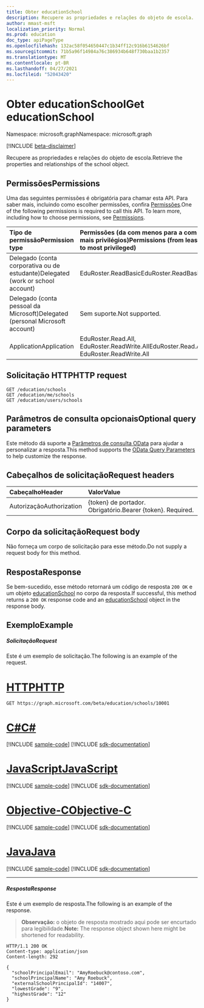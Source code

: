 ```yaml
---
title: Obter educationSchool
description: Recupere as propriedades e relações do objeto de escola.
author: mmast-msft
localization_priority: Normal
ms.prod: education
doc_type: apiPageType
ms.openlocfilehash: 132ac58f054650447c1b34ff12c916b6154626bf
ms.sourcegitcommit: 71b5a96f14984a76c386934b648f730baa1b2357
ms.translationtype: MT
ms.contentlocale: pt-BR
ms.lasthandoff: 04/27/2021
ms.locfileid: "52043420"
---
```

# <a name="get-educationschool"></a><span data-ttu-id="75a52-103">Obter educationSchool</span><span class="sxs-lookup"><span data-stu-id="75a52-103">Get educationSchool</span></span>

<span data-ttu-id="75a52-104">Namespace: microsoft.graph</span><span class="sxs-lookup"><span data-stu-id="75a52-104">Namespace: microsoft.graph</span></span>

[!INCLUDE [beta-disclaimer](../../includes/beta-disclaimer.md)]

<span data-ttu-id="75a52-105">Recupere as propriedades e relações do objeto de escola.</span><span class="sxs-lookup"><span data-stu-id="75a52-105">Retrieve the properties and relationships of the school object.</span></span>

## <a name="permissions"></a><span data-ttu-id="75a52-106">Permissões</span><span class="sxs-lookup"><span data-stu-id="75a52-106">Permissions</span></span>
<span data-ttu-id="75a52-p101">Uma das seguintes permissões é obrigatória para chamar esta API. Para saber mais, incluindo como escolher permissões, confira [Permissões](/graph/permissions-reference).</span><span class="sxs-lookup"><span data-stu-id="75a52-p101">One of the following permissions is required to call this API. To learn more, including how to choose permissions, see [Permissions](/graph/permissions-reference).</span></span>

|<span data-ttu-id="75a52-109">Tipo de permissão</span><span class="sxs-lookup"><span data-stu-id="75a52-109">Permission type</span></span>      | <span data-ttu-id="75a52-110">Permissões (da com menos para a com mais privilégios)</span><span class="sxs-lookup"><span data-stu-id="75a52-110">Permissions (from least to most privileged)</span></span>              |
|:--------------------|:---------------------------------------------------------|
|<span data-ttu-id="75a52-111">Delegado (conta corporativa ou de estudante)</span><span class="sxs-lookup"><span data-stu-id="75a52-111">Delegated (work or school account)</span></span> |  <span data-ttu-id="75a52-112">EduRoster.ReadBasic</span><span class="sxs-lookup"><span data-stu-id="75a52-112">EduRoster.ReadBasic</span></span>  |
|<span data-ttu-id="75a52-113">Delegado (conta pessoal da Microsoft)</span><span class="sxs-lookup"><span data-stu-id="75a52-113">Delegated (personal Microsoft account)</span></span> |  <span data-ttu-id="75a52-114">Sem suporte.</span><span class="sxs-lookup"><span data-stu-id="75a52-114">Not supported.</span></span>  |
|<span data-ttu-id="75a52-115">Application</span><span class="sxs-lookup"><span data-stu-id="75a52-115">Application</span></span> | <span data-ttu-id="75a52-116">EduRoster.Read.All, EduRoster.ReadWrite.All</span><span class="sxs-lookup"><span data-stu-id="75a52-116">EduRoster.Read.All, EduRoster.ReadWrite.All</span></span> | 

## <a name="http-request"></a><span data-ttu-id="75a52-117">Solicitação HTTP</span><span class="sxs-lookup"><span data-stu-id="75a52-117">HTTP request</span></span>
<!-- { "blockType": "ignored" } -->
```http
GET /education/schools
GET /education/me/schools
GET /education/users/schools
```
## <a name="optional-query-parameters"></a><span data-ttu-id="75a52-118">Parâmetros de consulta opcionais</span><span class="sxs-lookup"><span data-stu-id="75a52-118">Optional query parameters</span></span>
<span data-ttu-id="75a52-119">Este método dá suporte a [Parâmetros de consulta OData](/graph/query-parameters) para ajudar a personalizar a resposta.</span><span class="sxs-lookup"><span data-stu-id="75a52-119">This method supports the [OData Query Parameters](/graph/query-parameters) to help customize the response.</span></span>

## <a name="request-headers"></a><span data-ttu-id="75a52-120">Cabeçalhos de solicitação</span><span class="sxs-lookup"><span data-stu-id="75a52-120">Request headers</span></span>
| <span data-ttu-id="75a52-121">Cabeçalho</span><span class="sxs-lookup"><span data-stu-id="75a52-121">Header</span></span>       | <span data-ttu-id="75a52-122">Valor</span><span class="sxs-lookup"><span data-stu-id="75a52-122">Value</span></span> |
|:---------------|:--------|
| <span data-ttu-id="75a52-123">Autorização</span><span class="sxs-lookup"><span data-stu-id="75a52-123">Authorization</span></span>  | <span data-ttu-id="75a52-p102">{token} de portador. Obrigatório.</span><span class="sxs-lookup"><span data-stu-id="75a52-p102">Bearer {token}. Required.</span></span>  |

## <a name="request-body"></a><span data-ttu-id="75a52-126">Corpo da solicitação</span><span class="sxs-lookup"><span data-stu-id="75a52-126">Request body</span></span>
<span data-ttu-id="75a52-127">Não forneça um corpo de solicitação para esse método.</span><span class="sxs-lookup"><span data-stu-id="75a52-127">Do not supply a request body for this method.</span></span>
## <a name="response"></a><span data-ttu-id="75a52-128">Resposta</span><span class="sxs-lookup"><span data-stu-id="75a52-128">Response</span></span>
<span data-ttu-id="75a52-129">Se bem-sucedido, esse método retornará um código de resposta `200 OK` e um objeto [educationSchool](../resources/educationschool.md) no corpo da resposta.</span><span class="sxs-lookup"><span data-stu-id="75a52-129">If successful, this method returns a `200 OK` response code and an [educationSchool](../resources/educationschool.md) object in the response body.</span></span>
## <a name="example"></a><span data-ttu-id="75a52-130">Exemplo</span><span class="sxs-lookup"><span data-stu-id="75a52-130">Example</span></span>
##### <a name="request"></a><span data-ttu-id="75a52-131">Solicitação</span><span class="sxs-lookup"><span data-stu-id="75a52-131">Request</span></span>
<span data-ttu-id="75a52-132">Este é um exemplo de solicitação.</span><span class="sxs-lookup"><span data-stu-id="75a52-132">The following is an example of the request.</span></span>

# <a name="http"></a>[<span data-ttu-id="75a52-133">HTTP</span><span class="sxs-lookup"><span data-stu-id="75a52-133">HTTP</span></span>](#tab/http)
<!-- {
  "blockType": "request",
  "name": "get_educationschool"
}-->
```msgraph-interactive
GET https://graph.microsoft.com/beta/education/schools/10001
```
# <a name="c"></a>[<span data-ttu-id="75a52-134">C#</span><span class="sxs-lookup"><span data-stu-id="75a52-134">C#</span></span>](#tab/csharp)
[!INCLUDE [sample-code](../includes/snippets/csharp/get-educationschool-csharp-snippets.md)]
[!INCLUDE [sdk-documentation](../includes/snippets/snippets-sdk-documentation-link.md)]

# <a name="javascript"></a>[<span data-ttu-id="75a52-135">JavaScript</span><span class="sxs-lookup"><span data-stu-id="75a52-135">JavaScript</span></span>](#tab/javascript)
[!INCLUDE [sample-code](../includes/snippets/javascript/get-educationschool-javascript-snippets.md)]
[!INCLUDE [sdk-documentation](../includes/snippets/snippets-sdk-documentation-link.md)]

# <a name="objective-c"></a>[<span data-ttu-id="75a52-136">Objective-C</span><span class="sxs-lookup"><span data-stu-id="75a52-136">Objective-C</span></span>](#tab/objc)
[!INCLUDE [sample-code](../includes/snippets/objc/get-educationschool-objc-snippets.md)]
[!INCLUDE [sdk-documentation](../includes/snippets/snippets-sdk-documentation-link.md)]

# <a name="java"></a>[<span data-ttu-id="75a52-137">Java</span><span class="sxs-lookup"><span data-stu-id="75a52-137">Java</span></span>](#tab/java)
[!INCLUDE [sample-code](../includes/snippets/java/get-educationschool-java-snippets.md)]
[!INCLUDE [sdk-documentation](../includes/snippets/snippets-sdk-documentation-link.md)]

---

##### <a name="response"></a><span data-ttu-id="75a52-138">Resposta</span><span class="sxs-lookup"><span data-stu-id="75a52-138">Response</span></span>
<span data-ttu-id="75a52-139">Este é um exemplo de resposta.</span><span class="sxs-lookup"><span data-stu-id="75a52-139">The following is an example of the response.</span></span> 

><span data-ttu-id="75a52-140">**Observação:** o objeto de resposta mostrado aqui pode ser encurtado para legibilidade.</span><span class="sxs-lookup"><span data-stu-id="75a52-140">**Note:** The response object shown here might be shortened for readability.</span></span>

<!-- {
  "blockType": "response",
  "truncated": true,
  "@odata.type": "microsoft.graph.educationSchool"
} -->
```http
HTTP/1.1 200 OK
Content-type: application/json
Content-length: 292

{
  "schoolPrincipalEmail": "AmyRoebuck@contoso.com",
  "schoolPrincipalName": "Amy Roebuck",
  "externalSchoolPrincipalId": "14007",
  "lowestGrade": "9",
  "highestGrade": "12"
}
```

<!-- uuid: 8fcb5dbc-d5aa-4681-8e31-b001d5168d79
2015-10-25 14:57:30 UTC -->
<!--
{
  "type": "#page.annotation",
  "description": "Get educationSchool",
  "keywords": "",
  "section": "documentation",
  "tocPath": "",
  "suppressions": [
  ]
}
-->
